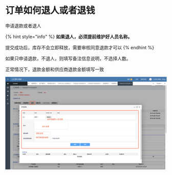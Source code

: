 # 订单如何退人或者退钱

申请退款或者退人

{% hint style="info" %}
**如果退人，必须提前维护好人员名称。**

提交成功后，库存不会立即释放，需要审核同意退款才可以
{% endhint %}

如果只申请退款，不退人，则填写备注信息说明，不选择人数。

正常情况下，退款金额和供应商退款金额填写一致

![](../../.gitbook/assets/image%20%2896%29.png)





